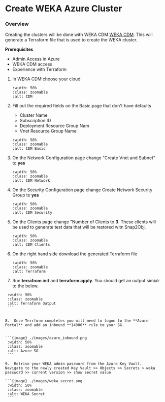 # Create WEKA Azure Cluster

###  Overview
Creating the clusters will be done with WEKA CDM [WEKA CDM](https://cloud.weka.io). This will generate a Terraform file that is used to create the WEKA cluster.  

**Prerequisites**

- Admin Access in Azure
- WEKA CDM access
- Experience with Terraform

1.  In WEKA CDM choose your cloud


    ```{image} ./images/cdm.png
    :width: 50%
    :class: zoomable
    :alt: CDM
    ```

2.  Fill out the required fields on the Basic page that don't have defaults
    - Cluster Name
    - Subscription ID
    - Deployment Resource Group Nam
    - Vnet Resource Group Name


    ```{image} ./images/cdm_basic.png
    :width: 50%
    :class: zoomable
    :alt: CDM Basic
    ```

3.  On the Network Configuration page change "Create Vnet and Subnet" to **yes**


    ```{image} ./images/cdm_network.png
    :width: 50%
    :class: zoomable
    :alt: CDM Network
    ```

4.  On the Security Configuration page change Create Network Security Group to **yes** 


    ```{image} ./images/cdm_security.png
    :width: 50%
    :class: zoomable
    :alt: CDM Security
    ```

5.  On the Clients  page change "Number of Clients to **3**.  These clients will be used to generate test data that will be restored witn Snap2Obj.


    ```{image} ./images/cdm_clients.png
    :width: 50%
    :class: zoomable
    :alt: CDM Clients
    ```

6.  On the right hand side download the generated Terraform file


    ```{image} ./images/tf_download.png
    :width: 50%
    :class: zoomable
    :alt: Terraform
    ```

7.  Run **terrafrom init** and **terraform apply**.  You should get an output simialr to the below.


   ```{image} ./images/tf_output.png
    :width: 50%
    :class: zoomable
    :alt: Terraform Output
    ```


8.  Once Terrform completes you will need to logon to the **Azure Portal** and add an inbound **14000** rule to your SG.


   ```{image} ./images/azure_inbound.png
    :width: 50%
    :class: zoomable
    :alt: Azure SG
    ```

9.  Retrive your WEKA admin password from the Azure Key Vault.  Navigate to the newly created Key Vault >> Objects >> Secrets > weka password >> current version >> show secret value

   ```{image} ./images/weka_secret.png
    :width: 50%
    :class: zoomable
    :alt: WEKA Secret
    ```